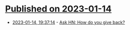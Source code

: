 # [Published on 2023-01-14](index.md)

* [2023-01-14, 19:37:14](https://news.ycombinator.com/item?id=34383350) - [Ask HN: How do you give back?](https://news.ycombinator.com/item?id=34383350)
